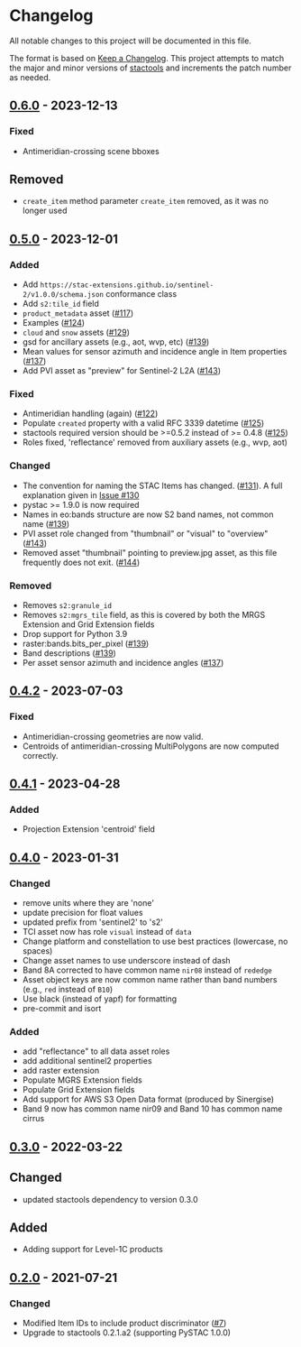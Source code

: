 # Changelog

All notable changes to this project will be documented in this file.

The format is based on [Keep a Changelog](https://keepachangelog.com/en/1.0.0/). This project attempts to match the major and minor versions of [stactools](https://github.com/stac-utils/stactools) and increments the patch number as needed.

## [0.6.0] - 2023-12-13

### Fixed

- Antimeridian-crossing scene bboxes

## Removed

- `create_item` method parameter `create_item` removed, as it was no longer used

## [0.5.0] - 2023-12-01

### Added

- Add `https://stac-extensions.github.io/sentinel-2/v1.0.0/schema.json` conformance class
- Add `s2:tile_id` field
- `product_metadata` asset ([#117](https://github.com/stactools-packages/sentinel2/pull/117))
- Examples ([#124](https://github.com/stactools-packages/sentinel2/pull/124))
- `cloud` and `snow` assets ([#129](https://github.com/stactools-packages/sentinel2/pull/129))
- gsd for ancillary assets (e.g., aot, wvp, etc) ([#139](https://github.com/stactools-packages/sentinel2/pull/139))
- Mean values for sensor azimuth and incidence angle in Item properties ([#137](https://github.com/stactools-packages/sentinel2/pull/141))
- Add PVI asset as "preview" for Sentinel-2 L2A ([#143](https://github.com/stactools-packages/sentinel2/pull/143))

### Fixed

- Antimeridian handling (again) ([#122](https://github.com/stactools-packages/sentinel2/pull/122))
- Populate `created` property with a valid RFC 3339 datetime ([#125](https://github.com/stactools-packages/sentinel2/pull/125))
- stactools required version should be >=0.5.2 instead of >= 0.4.8 ([#125](https://github.com/stactools-packages/sentinel2/pull/125))
- Roles fixed, 'reflectance' removed from auxiliary assets (e.g., wvp, aot)

### Changed

- The convention for naming the STAC Items has changed. ([#131](https://github.com/stactools-packages/sentinel2/pull/131)). A full explanation given in [Issue #130](https://github.com/stactools-packages/sentinel2/issues/130)
- pystac >= 1.9.0 is now required
- Names in eo:bands structure are now S2 band names, not common name ([#139](https://github.com/stactools-packages/sentinel2/pull/139))
- PVI asset role changed from "thumbnail" or "visual" to "overview" ([#143](https://github.com/stactools-packages/sentinel2/pull/143))
- Removed asset "thumbnail" pointing to preview.jpg asset, as this file frequently
  does not exit. ([#144](https://github.com/stactools-packages/sentinel2/pull/144))

### Removed

- Removes `s2:granule_id`
- Removes `s2:mgrs_tile` field, as this is covered by both the MRGS Extension and Grid Extension fields
- Drop support for Python 3.9
- raster:bands.bits_per_pixel ([#139](https://github.com/stactools-packages/sentinel2/pull/139))
- Band descriptions ([#139](https://github.com/stactools-packages/sentinel2/pull/139))
- Per asset sensor azimuth and incidence angles ([#137](https://github.com/stactools-packages/sentinel2/pull/141))

## [0.4.2] - 2023-07-03

### Fixed

- Antimeridian-crossing geometries are now valid.
- Centroids of antimeridian-crossing MultiPolygons are now computed correctly.

## [0.4.1] - 2023-04-28

### Added

- Projection Extension 'centroid' field

## [0.4.0] - 2023-01-31

### Changed

- remove units where they are 'none'
- update precision for float values
- updated prefix from 'sentinel2' to 's2'
- TCI asset now has role `visual` instead of `data`
- Change platform and constellation to use best practices (lowercase, no spaces)
- Change asset names to use underscore instead of dash
- Band 8A corrected to have common name `nir08` instead of `rededge`
- Asset object keys are now common name rather than band numbers (e.g., `red` instead of `B10`)
- Use black (instead of yapf) for formatting
- pre-commit and isort

### Added

- add "reflectance" to all data asset roles
- add additional sentinel2 properties
- add raster extension
- Populate MGRS Extension fields
- Populate Grid Extension fields
- Add support for AWS S3 Open Data format (produced by Sinergise)
- Band 9 now has common name nir09 and Band 10 has common name cirrus

## [0.3.0] - 2022-03-22

## Changed

- updated stactools dependency to version 0.3.0

## Added

- Adding support for Level-1C products

## [0.2.0] - 2021-07-21

### Changed

- Modified Item IDs to include product discriminator ([#7](https://github.com/stactools-packages/sentinel2/pull/7))
- Upgrade to stactools 0.2.1.a2 (supporting PySTAC 1.0.0)

<!-- [Unreleased]: <https://github.com/stactools-packages/sentinel2/compare/v0.4.2..main> -->
[0.6.0]: <https://github.com/stactools-packages/sentinel2/compare/v0.5.0..v0.6.0>
[0.5.0]: <https://github.com/stactools-packages/sentinel2/compare/v0.4.2..v0.5.0>
[0.4.2]: <https://github.com/stactools-packages/sentinel2/compare/v0.4.1..v0.4.2>
[0.4.1]: <https://github.com/stactools-packages/sentinel2/compare/v0.4.0..v0.4.1>
[0.4.0]: <https://github.com/stactools-packages/sentinel2/compare/v0.3.0..v0.4.0>
[0.3.0]: <https://github.com/stactools-packages/sentinel2/compare/v0.2.0..v0.3.0>
[0.2.0]: <https://github.com/stactools-packages/sentinel2/releases/tag/v0.2.0>

